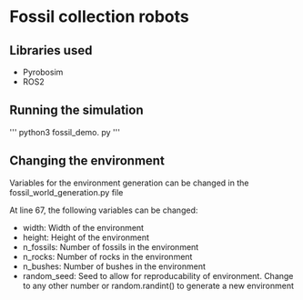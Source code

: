# Fossil collection robots 

## Libraries used
- Pyrobosim
- ROS2
## Running the simulation
'''
python3 fossil_demo. py
''' 

## Changing the environment 
Variables for the environment generation can be changed in the fossil_world_generation.py file 

At line 67, the following variables can be changed:
- width: Width of the environment
- height: Height of the environment
- n_fossils: Number of fossils in the environment 
- n_rocks: Number of rocks in the environment
- n_bushes: Number of bushes in the environment
- random_seed: Seed to allow for reproducability of environment. Change to any other number or random.randint() to generate a new environment 
